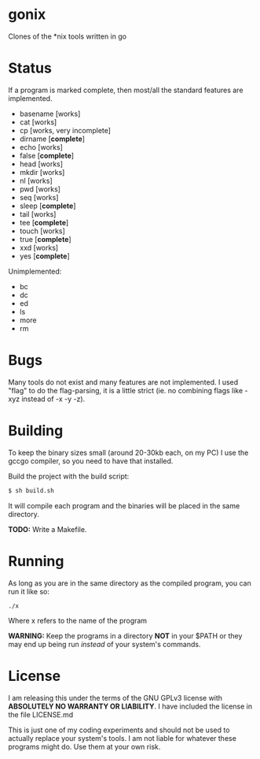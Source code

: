 # gonix
Clones of the *nix tools written in go

# Status
If a program is marked complete, then most/all the standard features are implemented.
* basename [works]
* cat [works]
* cp [works, very incomplete]
* dirname [**complete**]
* echo [works]
* false [**complete**]
* head [works]
* mkdir [works]
* nl [works]
* pwd [works]
* seq [works]
* sleep [**complete**]
* tail [works]
* tee [**complete**]
* touch [works]
* true [**complete**]
* xxd [works]
* yes [**complete**]

Unimplemented:
* bc
* dc
* ed
* ls
* more
* rm

# Bugs
Many tools do not exist and many features are not implemented.
I used "flag" to do the flag-parsing, it is a little strict (ie. no combining flags like -xyz instead of -x -y -z).

# Building
To keep the binary sizes small (around 20-30kb each, on my PC) I use the gccgo compiler, so you need to have that installed.

Build the project with the build script:
```sh
$ sh build.sh
```

It will compile each program and the binaries will be placed in the same directory.

**TODO:** Write a Makefile.

# Running
As long as you are in the same directory as the compiled program, you can run it like so:

    ./x
Where x refers to the name of the program

**WARNING:** Keep the programs in a directory **NOT** in your $PATH or they may end up being run *instead* of your system's commands.

# License
I am releasing this under the terms of the GNU GPLv3 license with **ABSOLUTELY NO WARRANTY OR LIABILITY**.
I have included the license in the file LICENSE.md

This is just one of my coding experiments and should not be used to actually replace your system's tools.
I am not liable for whatever these programs might do. Use them at your own risk.
